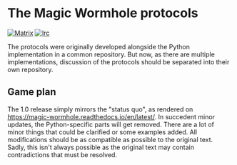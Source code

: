 # The Magic Wormhole protocols

[![Matrix][matrix-room-image]][matrix-room-url]
[![Irc][irc-room-image]][irc-room-url]

The protocols were originally developed alongside the Python implementation in a common repository. But now, as there are multiple implementations, discussion of the protocols should be separated into their own repository.

## Game plan

The 1.0 release simply mirrors the "status quo", as rendered on <https://magic-wormhole.readthedocs.io/en/latest/>. In succedent minor updates, the Python-specific parts will get removed. There are a lot of minor things that could be clarified or some examples added. All modifications should be as compatible as possible to the original text. Sadly, this isn't always possible as the original text may contain contradictions that must be resolved.

[matrix-room-image]: https://img.shields.io/badge/matrix.org-%23magic--wormhole-brightgreen
[matrix-room-url]: https://matrix.to/#/#magic-wormhole:matrix.org
[irc-room-image]: https://img.shields.io/badge/irc.libera.chat-%23magic--wormhole-brightgreen
[irc-room-url]: https://web.libera.chat/
